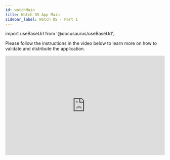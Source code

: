 ```yaml
---
id: watchMain
title: Watch OS App Main
sidebar_label: Watch OS - Part 1
---
```


import useBaseUrl from '@docusaurus/useBaseUrl';

Please follow the instructions in the video below to learn more on how to validate and distribute the application.

<iframe width="100%" height="315" src="https://www.youtube.com/embed/9tIhV0Wkz9s" frameborder="0" allow="accelerometer; autoplay; clipboard-write; encrypted-media; gyroscope; picture-in-picture" allowfullscreen></iframe>